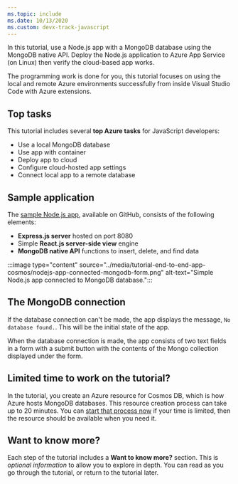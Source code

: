 ```yaml
---
ms.topic: include
ms.date: 10/13/2020
ms.custom: devx-track-javascript
---
```


In this tutorial, use a Node.js app with a MongoDB database using the MongoDB native API. Deploy the Node.js application to Azure App Service (on Linux) then verify the cloud-based app works. 

The programming work is done for you, this tutorial focuses on using the local and remote Azure environments successfully from inside Visual Studio Code with Azure extensions.

## Top tasks

This tutorial includes several **top Azure tasks** for JavaScript developers:

* Use a local MongoDB database
* Use app with container
* Deploy app to cloud
* Configure cloud-hosted app settings 
* Connect local app to a remote database

## Sample application

The [sample Node.js app](https://github.com/Azure-Samples/js-e2e-express-mongo), available on GitHub, consists of the following elements:

* **Express.js server** hosted on port 8080
* Simple **React.js server-side view** engine
* **MongoDB native API** functions to insert, delete, and find data

:::image type="content" source="../media/tutorial-end-to-end-app-cosmos/nodejs-app-connected-mongodb-form.png" alt-text="Simple Node.js app connected to MongoDB database.":::

## The MongoDB connection

If the database connection can't be made, the app displays the message, `No database found.`. This will be the initial state of the app.

When the database connection is made, the app consists of two text fields in a form with a submit button with the contents of the Mongo collection displayed under the form.

## Limited time to work on the tutorial?

In the tutorial, you create an Azure resource for Cosmos DB, which is how Azure hosts MongoDB databases. This resource creation process can take up to 20 minutes. You can [start that process now](tutorial-azure-web-app-mongodb.yml?tutorial-step=5) if your time is limited, then the resource should be available when you need it. 

## Want to know more? 

Each step of the tutorial includes a **Want to know more?** section. This is _optional information_ to allow you to explore in depth. You can read as you go through the tutorial, or return to the tutorial later. 